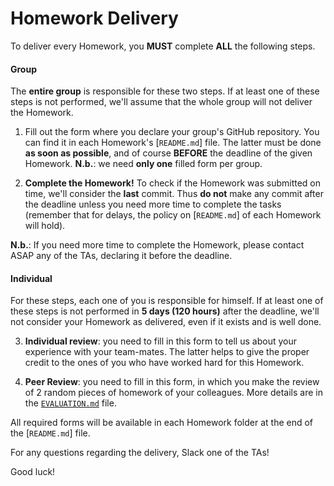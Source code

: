 # Homework Delivery 

To deliver every Homework, you __MUST__ complete __ALL__ the following steps. 

#### Group

The __entire group__ is responsible for these two steps. If at least one of these steps is not performed, we'll assume that the whole group will not deliver the Homework.

1) Fill out the form where you declare your group's GitHub repository. You can find it in each Homework's [`README.md`] file. The latter must be done __as soon as possible__, and of course __BEFORE__ the deadline of the given Homework. __N.b.__: we need __only one__ filled form per group. 

2) __Complete the Homework!__ To check if the Homework was submitted on time, we'll consider the __last__ commit. Thus __do not__ make any commit after the deadline unless you need more time to complete the tasks (remember that for delays, the policy on [`README.md`] of each Homework will hold). 

__N.b.__: If you need more time to complete the Homework, please contact ASAP any of the TAs, declaring it before the deadline. 

#### Individual

For these steps, each one of you is responsible for himself. If at least one of these steps is not performed in __5 days (120 hours)__ after the deadline, we'll not consider your Homework as delivered, even if it exists and is well done.

3) __Individual review__: you need to fill in this form to tell us about your experience with your team-mates. The latter helps to give the proper credit to the ones of you who have worked hard for this Homework.

4) __Peer Review__: you need to fill in this form, in which you make the review of 2 random pieces of homework of your colleagues. More details are in the [`EVALUATION.md`](https://github.com/CriMenghini/ADM-2018/blob/master/EVALUATION.md) file.


All required forms will be available in each Homework folder at the end of the [`README.md`] file.

For any questions regarding the delivery, Slack one of the TAs!

Good luck!
